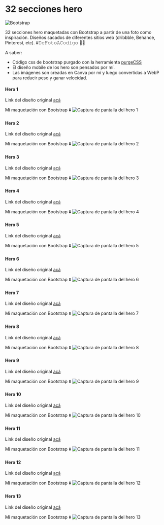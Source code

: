 # 32 secciones hero
![Bootstrap](https://img.shields.io/badge/bootstrap-%238511FA.svg?style=for-the-badge&logo=bootstrap&logoColor=white)

32 secciones hero maquetadas con Bootstrap a partir de una foto como inspiración. Diseños sacados de diferentes sitios web (dribbble, Behance, Pinterest, etc). #𝙳𝚎𝙵𝚘𝚝𝚘𝙰𝙲𝚘𝚍𝚒𝚐𝚘 👨‍💻

A saber: 
- Código css de bootstrap purgado con la herramienta [purgeCSS](https://purgecss.com/)
- El diseño mobile de los hero son pensados por mí.
- Las imágenes son creadas en Canva por mí y luego convertidas a WebP para reducir peso y ganar velocidad.

#### Hero 1
Link del diseño original [acá](https://ar.pinterest.com/pin/450852612712001140/)

Mi maquetación con Bootstrap ⬇️
![Captura de pantalla del hero 1](/hero_1/assets/img/hero_1.png)

#### Hero 2
Link del diseño original [acá](https://ar.pinterest.com/pin/450852612712055513/)

Mi maquetación con Bootstrap ⬇️
![Captura de pantalla del hero 2](/hero_2/assets/img/hero_2.png)

#### Hero 3
Link del diseño original [acá](https://designtemplateplace.com/product/company-profile-hero-header-345433#gallery-1)

Mi maquetación con Bootstrap ⬇️
![Captura de pantalla del hero 3](/hero_3/assets/img/hero_3.png)

#### Hero 4
Link del diseño original [acá](https://designtemplateplace.com/product/findker-hire-hero-header-image-436469#gallery-1)

Mi maquetación con Bootstrap ⬇️
![Captura de pantalla del hero 4](/hero_4/assets/img/hero_4.png)

#### Hero 5
Link del diseño original [acá](https://designtemplateplace.com/product/gaming-hero-section-472248#gallery)

Mi maquetación con Bootstrap ⬇️
![Captura de pantalla del hero 5](/hero_5/assets/img/hero_5.png)

#### Hero 6
Link del diseño original [acá](https://designtemplateplace.com/product/modern-fashion-trends-hero-section-website-489488#gallery-1)

Mi maquetación con Bootstrap ⬇️
![Captura de pantalla del hero 6](/hero_6/assets/img/hero_6.png)

#### Hero 7
Link del diseño original [acá](https://ar.pinterest.com/pin/397864948339057574/)

Mi maquetación con Bootstrap ⬇️
![Captura de pantalla del hero 7](/hero_7/assets/img/hero_7.png)

#### Hero 8
Link del diseño original [acá](https://ar.pinterest.com/pin/710513278714521170/)

Mi maquetación con Bootstrap ⬇️
![Captura de pantalla del hero 8](/hero_8/assets/img/hero_8.png)

#### Hero 9
Link del diseño original [acá](https://ar.pinterest.com/pin/420664421462232417/)

Mi maquetación con Bootstrap ⬇️
![Captura de pantalla del hero 9](/hero_9/assets/img/hero_9.png)

#### Hero 10
Link del diseño original [acá](https://designtemplateplace.com/product/educlub-professional-e-learning-platform-hero-487386#gallery)

Mi maquetación con Bootstrap ⬇️
![Captura de pantalla del hero 10](/hero_10/assets/img/hero_10.png)

#### Hero 11
Link del diseño original [acá](https://ar.pinterest.com/pin/545920786111744510/)

Mi maquetación con Bootstrap ⬇️
![Captura de pantalla del hero 11](/hero_11/assets/img/hero_11.png)

#### Hero 12
Link del diseño original [acá](https://ar.pinterest.com/pin/31736372366589561/)

Mi maquetación con Bootstrap ⬇️
![Captura de pantalla del hero 12](/hero_12/assets/img/hero_12.png)

#### Hero 13
Link del diseño original [acá](https://ar.pinterest.com/pin/704180091761245953/)

Mi maquetación con Bootstrap ⬇️
![Captura de pantalla del hero 13](/hero_13/assets/img/hero_13.png)
